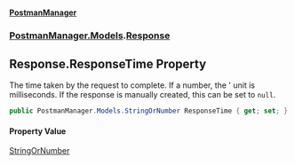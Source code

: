#### [PostmanManager](PostmanManager.md 'PostmanManager')
### [PostmanManager.Models](PostmanManager.md#PostmanManager.Models 'PostmanManager.Models').[Response](PostmanManager.md#PostmanManager.Models.Response 'PostmanManager.Models.Response')

## Response.ResponseTime Property

The time taken by the request to complete. If a number, the '
unit is milliseconds. If the response is manually created, 
this can be set to `null`.

```csharp
public PostmanManager.Models.StringOrNumber ResponseTime { get; set; }
```

#### Property Value
[StringOrNumber](PostmanManager.md#PostmanManager.Models.StringOrNumber 'PostmanManager.Models.StringOrNumber')